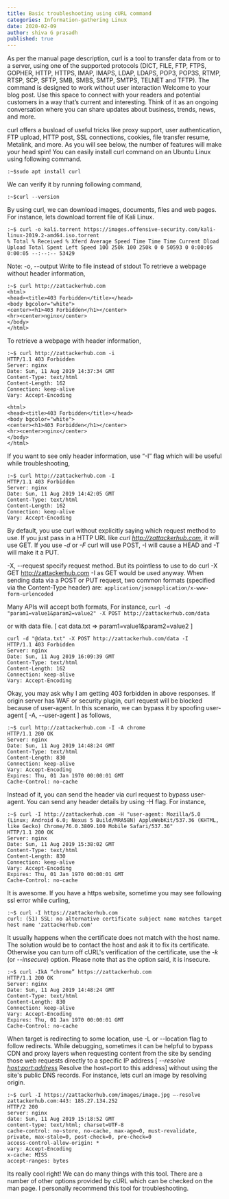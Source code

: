 ```yaml
---
title: Basic troubleshooting using cURL command
categories: Information-gathering Linux
date: 2020-02-09 
author: shiva G prasadh
published: true
---
```


As per the manual page description, curl is a tool to transfer data from or to a server, using one of the supported protocols (DICT, FILE, FTP, FTPS, GOPHER, HTTP, HTTPS, IMAP, IMAPS, LDAP, LDAPS, POP3, POP3S, RTMP, RTSP, SCP, SFTP, SMB, SMBS, SMTP, SMTPS, TELNET and TFTP). The command is designed to work without user interaction 
Welcome to your blog post. Use this space to connect with your readers and potential customers in a way that’s current and interesting. Think of it as an ongoing conversation where you can share updates about business, trends, news, and more. 
 
curl offers a busload of useful tricks like proxy support, user authentication, FTP upload, HTTP post, SSL connections, cookies, file transfer resume, Metalink, and more. As you will see below, the number of features will make your head spin! You can easily install curl command on an Ubuntu Linux using following command.

```:~$sudo apt install curl```
 
We can verify it by running following command,

```:~$curl --version```
 

By using curl, we can download images, documents, files and web pages. For instance, lets download torrent file of Kali Linux.

``` 
:~$ curl -o kali.torrent https://images.offensive-security.com/kali-linux-2019.2-amd64.iso.torrent
% Total % Received % Xferd Average Speed Time Time Time Current Dload Upload Total Spent Left Speed 100 250k 100 250k 0 0 50593 0 0:00:05 0:00:05 --:--:-- 53429
```
 
Note: -o, --output <file> Write to file instead of stdout
To retrieve a webpage without header information,

``` 
:~$ curl http://zattackerhub.com
<html>
<head><title>403 Forbidden</title></head>
<body bgcolor="white">
<center><h1>403 Forbidden</h1></center>
<hr><center>nginx</center>
</body>
</html>
```

To retrieve a webpage with header information,

``` 
:~$ curl http://zattackerhub.com -i
HTTP/1.1 403 Forbidden
Server: nginx
Date: Sun, 11 Aug 2019 14:37:34 GMT
Content-Type: text/html
Content-Length: 162
Connection: keep-alive
Vary: Accept-Encoding
 
<html>
<head><title>403 Forbidden</title></head>
<body bgcolor="white">
<center><h1>403 Forbidden</h1></center>
<hr><center>nginx</center>
</body>
</html>
```

If you want to see only header information, use “-I” flag which will be useful while troubleshooting, 
 
```
:~$ curl http://zattackerhub.com -I
HTTP/1.1 403 Forbidden
Server: nginx
Date: Sun, 11 Aug 2019 14:42:05 GMT
Content-Type: text/html
Content-Length: 162
Connection: keep-alive
Vary: Accept-Encoding
```
 
By default, you use curl without explicitly saying which request method to use. If you just pass in a HTTP URL like *curl http://zattackerhub.com*, it will use GET. If you use *-d* or *-F* curl will use POST, -I will cause a HEAD and -T will make it a PUT.
 
 -X, --request <command> specify request method. But its pointless to use to do curl -X GET http://zattackerhub.com -I as GET would be used anyway. When sending data via a POST or PUT request, two common formats (specified via the Content-Type header) are:
```application/jsonapplication/x-www-form-urlencoded ```
 
Many APIs will accept both formats, For instance,
```curl -d "param1=value1&param2=value2" -X POST http://zattackerhub.com/data```
 
 or with data file. [ cat data.txt => param1=value1&param2=value2 ]

```
curl -d "@data.txt" -X POST http://zattackerhub.com/data -I
HTTP/1.1 403 Forbidden
Server: nginx
Date: Sun, 11 Aug 2019 16:09:39 GMT
Content-Type: text/html
Content-Length: 162
Connection: keep-alive
Vary: Accept-Encoding
```
Okay, you may ask why I am getting 403 forbidden in above responses. If origin server has WAF or security plugin, curl request will be blocked because of user-agent. In this scenario, we can bypass it by spoofing user-agent [ -A, --user-agent <name> ] as follows,
 
```
:~$ curl http://zattackerhub.com -I -A chrome
HTTP/1.1 200 OK
Server: nginx
Date: Sun, 11 Aug 2019 14:48:24 GMT
Content-Type: text/html
Content-Length: 830
Connection: keep-alive
Vary: Accept-Encoding
Expires: Thu, 01 Jan 1970 00:00:01 GMT
Cache-Control: no-cache
```
 
Instead of it, you can send the header via curl request to bypass user-agent. You can send any header details by using -H flag. For instance,

```
:~$ curl -I http://zattackerhub.com -H "user-agent: Mozilla/5.0 (Linux; Android 6.0; Nexus 5 Build/MRA58N) AppleWebKit/537.36 (KHTML, like Gecko) Chrome/76.0.3809.100 Mobile Safari/537.36"
HTTP/1.1 200 OK
Server: nginx
Date: Sun, 11 Aug 2019 15:38:02 GMT
Content-Type: text/html
Content-Length: 830
Connection: keep-alive
Vary: Accept-Encoding
Expires: Thu, 01 Jan 1970 00:00:01 GMT
Cache-Control: no-cache
``` 

It is awesome. If you have a https website, sometime you may see following ssl error while curling,
 
```
:~$ curl -I https://zattackerhub.com
curl: (51) SSL: no alternative certificate subject name matches target host name 'zattackerhub.com'
```
 
It usually happens when the certificate does not match with the host name. The solution would be to contact the host and ask it to fix its certificate. Otherwise you can turn off cURL's verification of the certificate, use the *-k* (or *--insecure*) option. Please note that as the option said, it is insecure. 

```
:~$ curl -IkA “chrome” https://zattackerhub.com 
HTTP/1.1 200 OK
Server: nginx
Date: Sun, 11 Aug 2019 14:48:24 GMT
Content-Type: text/html
Content-Length: 830
Connection: keep-alive
Vary: Accept-Encoding
Expires: Thu, 01 Jan 1970 00:00:01 GMT
Cache-Control: no-cache 
```
 
When target is redirecting to some location, use -L or --location flag to follow redirects.
While debugging, sometimes it can be helpful to bypass CDN and proxy layers when requesting content from the site by sending those web requests directly to a specific IP address [ *--resolve <host:port:address>* Resolve the host+port to this address] without using the site's public DNS records. For instance, lets curl an image by resolving origin.

```
:~$ curl -I https://zattackerhub.com/images/image.jpg –-resolve zattackerhub.com:443: 185.27.134.252
HTTP/2 200
server: nginx
date: Sun, 11 Aug 2019 15:18:52 GMT
content-type: text/html; charset=UTF-8
cache-control: no-store, no-cache, max-age=0, must-revalidate, private, max-stale=0, post-check=0, pre-check=0
access-control-allow-origin: *
vary: Accept-Encoding
x-cache: MISS
accept-ranges: bytes
``` 
 
Its really cool right! We can do many things with this tool. There are a number of other options provided by cURL which can be checked on the man page. I personally recommend this tool for troubleshooting.
